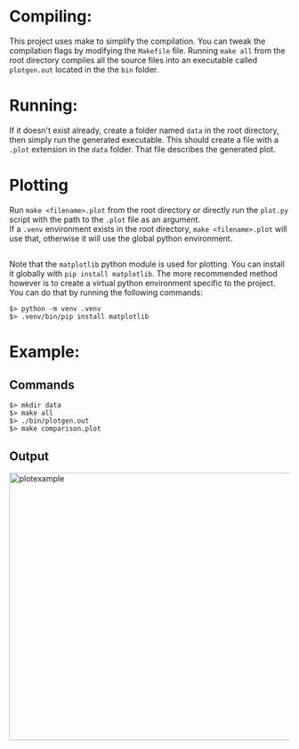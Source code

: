 # Compiling:

This project uses make to simplify the compilation. You can tweak the compilation flags by modifying the `Makefile` file.
Running `make all` from the root directory compiles all the source files into an executable called `plotgen.out` located in the the `bin` folder.

# Running:

If it doesn't exist already, create a folder named `data` in the root directory, then simply run the generated executable. This should create a file with a `.plot` extension in the `data` folder.
That file describes the generated plot.

# Plotting

Run `make <filename>.plot` from the root directory or directly run the `plot.py` script with the path to the `.plot` file as an argument. <br>
If a `.venv` environment exists in the root directory, `make <filename>.plot` will use that, otherwise it will use the global python environment. <br>

##

Note that the `matplotlib` python module is used for plotting. You can install it globally with `pip install matplotlib`. The more recommended method however is to create a virtual python environment specific to the project.
You can do that by running the following commands:
```
$> python -m venv .venv
$> .venv/bin/pip install matplotlib
```

# Example:

## Commands

```
$> mkdir data
$> make all
$> ./bin/plotgen.out
$> make comparison.plot
```
## Output

<img width="640" height="480" alt="plotexample" src="https://github.com/user-attachments/assets/b84d7123-3ccc-40c4-acd2-47a047a1ce4e" />

